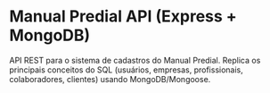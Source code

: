 # Manual Predial API (Express + MongoDB)

API REST para o sistema de cadastros do Manual Predial. Replica os principais conceitos do SQL (usuários, empresas, profissionais, colaboradores, clientes) usando MongoDB/Mongoose.


